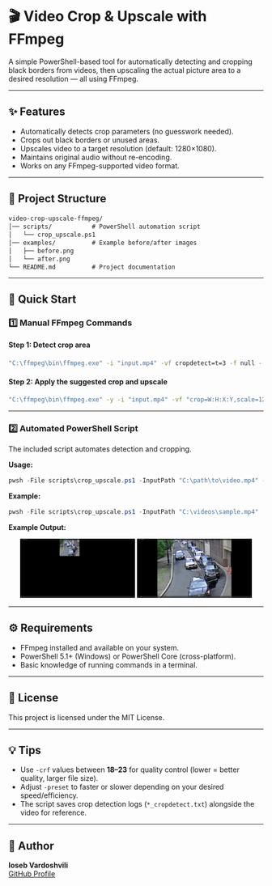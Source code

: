 # 🎬 Video Crop & Upscale with FFmpeg

A simple PowerShell-based tool for automatically detecting and cropping black borders from videos, then upscaling the actual picture area to a desired resolution — all using FFmpeg.

---

## ✨ Features

- Automatically detects crop parameters (no guesswork needed).
- Crops out black borders or unused areas.
- Upscales video to a target resolution (default: 1280×1080).
- Maintains original audio without re-encoding.
- Works on any FFmpeg-supported video format.

---

## 📂 Project Structure

```
video-crop-upscale-ffmpeg/
│── scripts/           # PowerShell automation script
│   └── crop_upscale.ps1
│── examples/          # Example before/after images
│   ├── before.png
│   └── after.png
└── README.md          # Project documentation
```

---

## 🚀 Quick Start

### 1️⃣ Manual FFmpeg Commands

#### Step 1: Detect crop area
```bash
"C:\ffmpeg\bin\ffmpeg.exe" -i "input.mp4" -vf cropdetect=t=3 -f null - 2>crop.txt
```

#### Step 2: Apply the suggested crop and upscale
```bash
"C:\ffmpeg\bin\ffmpeg.exe" -y -i "input.mp4" -vf "crop=W:H:X:Y,scale=1280:1080" -c:v libx264 -crf 18 -preset medium -c:a copy "output.mp4"
```

---

### 2️⃣ Automated PowerShell Script

The included script automates detection and cropping.

**Usage:**
```powershell
pwsh -File scripts\crop_upscale.ps1 -InputPath "C:\path\to\video.mp4" -Scale "1280:1080"
```

**Example:**
```powershell
pwsh -File scripts\crop_upscale.ps1 -InputPath "C:\videos\sample.mp4"
```

**Example Output:**  
<p align="center">
<img src="examples/before.png" alt="Before" width="45%" />  
<img src="examples/after.png" alt="After" width="45%" />
</p>

---

## ⚙ Requirements

- FFmpeg installed and available on your system.
- PowerShell 5.1+ (Windows) or PowerShell Core (cross-platform).
- Basic knowledge of running commands in a terminal.

---

## 📜 License

This project is licensed under the MIT License.

---

## 💡 Tips

- Use `-crf` values between **18–23** for quality control (lower = better quality, larger file size).
- Adjust `-preset` to faster or slower depending on your desired speed/efficiency.
- The script saves crop detection logs (`*_cropdetect.txt`) alongside the video for reference.

---

## 👤 Author

**Ioseb Vardoshvili**  
[GitHub Profile](https://github.com/ios79)


